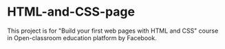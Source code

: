 # HTML-and-CSS-page
This project is for "Build your first web pages with HTML and CSS" course in Open-classroom education platform by Facebook.
